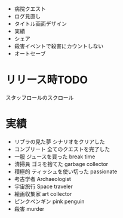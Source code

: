 
- 病院クエスト
- ログ見直し
- タイトル画面デザイン
- 実績
- シェア
- 殺害イベントで殺害にカウントしない
- オートセーブ

# リリース時TODO
スタッフロールのスクロール

# 実績
- リブラの見た夢 シナリオをクリアした
- コンプリート 全てのクエストを完了した
- 一服 ジュースを買った break time
- 清掃員 ゴミを捨てた garbage collector
- 積極的 ティッシュを使い切った passionate
- 考古学者 Archaeologist
- 宇宙旅行 Space traveler
- 絵画収集家 art collector
- ピンクペンギン pink penguin
- 殺害 murder
